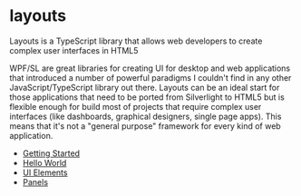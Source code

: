 # layouts
Layouts is a TypeScript library that allows web developers to create complex user interfaces in HTML5

WPF/SL are great libraries for creating UI for desktop and web applications that introduced a number of powerful paradigms I couldn't find in any other JavaScript/TypeScript library out there.
Layouts can be an ideal start for those applications that need to be ported from Silverlight to HTML5 but is flexible enough for build most of projects that require complex user interfaces (like dashboards, graphical designers, single page apps). This means that it's not a "general purpose" framework for every kind of web application.

* [Getting Started](gettingstarted.md)
* [Hello World](helloworld.md)
* [UI Elements](uielements.md)
* [Panels](panels.md)





